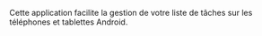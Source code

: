 Cette application facilite la gestion de votre liste de tâches sur les téléphones et tablettes Android.
